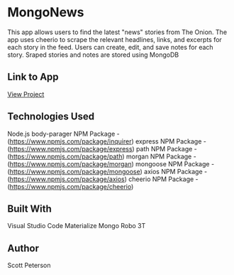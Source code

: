 # MongoNews

This app allows users to find the latest "news" stories from The Onion.  The app uses cheerio to scrape the relevant headlines, links, and excerpts for each story in the feed.  Users can create, edit, and save notes for each story.  Sraped stories and notes are stored using MongoDB

## Link to App

<!-- post link here -->
[View Project](https://mongo-onion-news.herokuapp.com/)

## Technologies Used

Node.js
body-parager NPM Package - (https://www.npmjs.com/package/inquirer)
express NPM Package - (https://www.npmjs.com/package/express)
path NPM Package - (https://www.npmjs.com/package/path)
morgan NPM Package - (https://www.npmjs.com/package/morgan)
mongoose NPM Package - (https://www.npmjs.com/package/mongoose)
axios NPM Package - (https://www.npmjs.com/package/axios)
cheerio NPM Package - (https://www.npmjs.com/package/cheerio)


## Built With

Visual Studio Code
Materialize
Mongo
Robo 3T

## Author

Scott Peterson